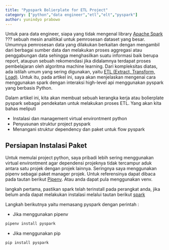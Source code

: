 ```yaml
---
title: "Pypspark Bolierplate for ETL Project"
category: ["python","data engineer","etl","elt","pyspark"]
author: yunindyo prabowo
---
```


Untuk para data engineer, siapa yang tidak mengenal library [Apache Spark](https://spark.apache.org/) ??? sebuah mesin analitikal untuk pemrosesan dataset yang besar. Umumnya pemrosesan data yang dilakukan berkaitan dengan mengambil dari berbagai sumber data dan melakukan proses aggregasi atau penggabungan data sehingga menghasilkan suatu informasi baik berupa report, ataupun sebuah rekomendasi jika didalamnya terdapat proses pembelajaran oleh algoritma machine learning. Dari kompleksitas diatas, ada istilah umum yang sering digunakan, yaitu [ETL (Extract, Transform, Load)](https://en.wikipedia.org/wiki/Extract,_transform,_load). Untuk itu, pada artikel ini, saya akan menjelaskan mengenai cara menggunakan spark dengan interaksi high-level api menggunakan pyspark yang berbasis Python.

Dalam artikel ini, kita akan membuat sebuah kerangka kerja atau bolierplate pyspark sebagai pendekatan untuk melakukan proses ETL. Yang akan kita bahas meliputi

* Instalasi dan management virtual environtment python
* Penyusunan struktur project pyspark
* Menangani struktur dependency dan paket untuk flow pyspark

## Persiapan Instalasi Paket

Untuk memulai project python, saya pribadi lebih sering menggunakan virtual environtment agar dependensi projeknya tidak tercampur aduk antara satu projek dengan projek lainnya. Seringnya saya menggunakan pipenv sebagai paket manager projek. Untuk referensinya dapat dibaca pada tautan berikut [Pipenv](https://ypraw.github.io/management-paket-dan-virtual-environtment-menggunakan-pipenv/).
Atau anda dapat pula menggunakan venv.

langkah pertama, pastikan spark telah terinstall pada perangkat anda, jika belum anda dapat melakukan instalasi melalui tautan berikut [spark](https://spark.apache.org/downloads.html)

Langkah berikutnya yaitu memasang pyspark dengan perintah :

* Jika menggunakan pipenv

```BASH
pipenv install pyspark
```

* Jika menggunakan pip

```BASH
pip install pyspark
```
